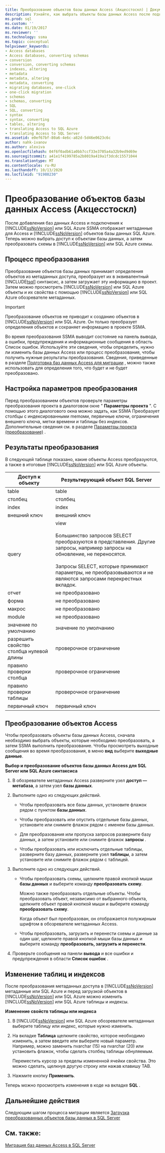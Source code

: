 ```yaml
---
title: Преобразование объектов базы данных Access (Акцесстоскл) | Документация Майкрософт
description: Узнайте, как выбрать объекты базы данных Access после подключения к SQL Server или базе данных SQL Azure, а затем преобразовать схемы в схемы базы данных SQL Server или SQL.
ms.prod: sql
ms.custom: ''
ms.date: 01/19/2017
ms.reviewer: ''
ms.technology: ssma
ms.topic: conceptual
helpviewer_keywords:
- Access databases
- Access databases, converting schemas
- conversion
- conversion, converting schemas
- indexes, altering
- metadata
- metadata, altering
- metadata, converting
- migrating databases, one-click
- one-click migration
- schemas
- schemas, converting
- SQL
- SQL, converting
- syntax
- syntax, converting
- tables, altering
- translating Access to SQL Azure
- translating Access to SQL Server
ms.assetid: e0ef67bf-80a6-4e6c-a82d-5d46e0623c6c
author: nahk-ivanov
ms.author: alexiva
ms.openlocfilehash: 04f6f0adb61a0bb7ccf33e3705a4a32b9ed9d69e
ms.sourcegitcommit: a41e1f4199785a2b8019a419a1f3dcdc15571044
ms.translationtype: MT
ms.contentlocale: ru-RU
ms.lasthandoff: 10/13/2020
ms.locfileid: "91988230"
---
```

# <a name="converting-access-database-objects-accesstosql"></a>Преобразование объектов базы данных Access (Акцесстоскл)
После добавления баз данных Access и подключения к [!INCLUDE[ssNoVersion](../../includes/ssnoversion-md.md)] или SQL Azure SSMA отображает метаданные для Access и [!INCLUDE[ssNoVersion](../../includes/ssnoversion-md.md)] объектов базы данных SQL Azure. Теперь можно выбрать доступ к объектам базы данных, а затем преобразовать схемы в [!INCLUDE[ssNoVersion](../../includes/ssnoversion-md.md)] или SQL Azure схемы.  
  
## <a name="the-conversion-process"></a>Процесс преобразования  
Преобразование объектов базы данных принимает определения объектов из метаданных доступа, преобразует их в эквивалентный [!INCLUDE[tsql](../../includes/tsql-md.md)] синтаксис, а затем загружает эту информацию в проект. Затем можно просмотреть [!INCLUDE[ssNoVersion](../../includes/ssnoversion-md.md)] или SQL Azure объекты и их свойства с помощью [!INCLUDE[ssNoVersion](../../includes/ssnoversion-md.md)] или SQL Azure обозревателе метаданных.  
  
> [!IMPORTANT]  
> Преобразование объектов не приводит к созданию объектов в [!INCLUDE[ssNoVersion](../../includes/ssnoversion-md.md)] или SQL Azure. Он только преобразует определения объектов и сохраняет информацию в проекте SSMA.  
  
Во время преобразования SSMA выводит состояние на панель вывода, а ошибки, предупреждения и информационные сообщения в область Список ошибок. Используйте эти сведения, чтобы определить, нужно ли изменить базы данных Access или процесс преобразования, чтобы получить нужные результаты преобразования. Сведения, приведенные в разделе [Подготовка баз данных Access для миграции](preparing-access-databases-for-migration-accesstosql.md) , можно также использовать для определения того, что будет и не будет преобразовано.  
  
## <a name="setting-conversion-options"></a>Настройка параметров преобразования  
Перед преобразованием объектов проверьте параметры преобразования проекта в диалоговом окне " **Параметры проекта** ". С помощью этого диалогового окна можно задать, как SSMA Преобразует столбцы с индексированными memoми, первичные ключи, ограничения внешнего ключа, метки времени и таблицы без индексов. Дополнительные сведения см. в разделе [Параметры проекта (преобразование)](./project-settings-conversion-accesstosql.md) .  
  
## <a name="conversion-results"></a>Результаты преобразования  
В следующей таблице показано, какие объекты Access преобразуются, а также в итоговые [!INCLUDE[ssNoVersion](../../includes/ssnoversion-md.md)] или SQL Azure объекты.  
  
|Доступ к объекту|Результирующий объект SQL Server|  
|-----------------|-------------------------------|  
|table|table|  
|столбец|столбец|  
|index|index|  
|внешний ключ|внешний ключ|  
|query|view<br /><br />Большинство запросов SELECT преобразуются в представления. Другие запросы, например запросы на обновление, не переносятся.<br /><br />Запросы SELECT, которые принимают параметры, не преобразовываются и не являются запросами перекрестных вкладок.|  
|отчет|не преобразовано|  
|форма|не преобразовано|  
|макрос|не преобразовано|  
|module|не преобразовано|  
|значение по умолчанию|значение по умолчанию|  
|разрешить свойство столбца нулевой длины|проверочное ограничение|  
|правило проверки столбца|проверочное ограничение|  
|правило проверки таблицы|проверочное ограничение|  
|первичный ключ|первичный ключ|  
  
## <a name="converting-access-objects"></a>Преобразование объектов Access  
Чтобы преобразовать объекты базы данных Access, сначала необходимо выбрать объекты, которые необходимо преобразовать, а затем SSMA выполнить преобразование. Чтобы просмотреть выходные сообщения во время преобразования, в меню **вид** выберите **выходные данные**.  
  
**Выбор и преобразование объектов базы данных Access для SQL Server или SQL Azure синтаксиса**  
  
1.  В обозревателе метаданных Access разверните узел **доступ — метабаза**, а затем узел **базы данных**.  
  
2.  Выполните одно из следующих действий.  
  
    -   Чтобы преобразовать все базы данных, установите флажок рядом с пунктом **базы данных**.  
  
    -   Чтобы преобразовать или опустить отдельные базы данных, установите или снимите флажок рядом с именем базы данных.  
  
    -   Для преобразования или пропуска запросов разверните базу данных, а затем установите или снимите флажок **запросы** .  
  
    -   Чтобы преобразовать или исключить отдельные таблицы, разверните базу данных, разверните узел **таблицы**, а затем установите или снимите флажок рядом с таблицей.  
  
3.  Выполните одно из следующих действий.  
  
    -   Чтобы преобразовать схемы, щелкните правой кнопкой мыши **базы данных** и выберите команду **преобразовать схему**.  
  
        Можно также преобразовать отдельные объекты. Чтобы преобразовать объект, независимо от выбранного объекта, щелкните объект правой кнопкой мыши и выберите команду **преобразовать схему**.  
  
        Когда объект был преобразован, он отображается полужирным шрифтом в обозревателе метаданных Access.  
  
    -   Чтобы преобразовать, загрузить и перенести схемы и данные за один шаг, щелкните правой кнопкой мыши базы данных и выберите команду **преобразовать, загрузить и перенести**.  
  
4.  Проверьте сообщения на панели **вывода** и все ошибки и предупреждения в области **Список ошибок** .  
  
## <a name="altering-tables-and-indexes"></a>Изменение таблиц и индексов  
После преобразования метаданных доступа в [!INCLUDE[ssNoVersion](../../includes/ssnoversion-md.md)] метаданные или SQL Azure и перед загрузкой объектов в [!INCLUDE[ssNoVersion](../../includes/ssnoversion-md.md)] или SQL Azure можно изменить [!INCLUDE[ssNoVersion](../../includes/ssnoversion-md.md)] или SQL Azure таблицы и индексы.  
  
**Изменение свойств таблицы или индекса**  
  
1.  В [!INCLUDE[ssNoVersion](../../includes/ssnoversion-md.md)] или SQL Azure обозревателе метаданных выберите таблицу или индекс, которые нужно изменить.  
  
2.  На вкладке **Таблица** щелкните свойство, которое необходимо изменить, а затем введите или выберите новый параметр. Например, можно заменить nvarchar (15) на nvarchar (20) или установить флажок, чтобы сделать столбец таблицы обнуляемым.  
  
    Переместить курсор за пределы измененной ячейки свойства. Это можно сделать, щелкнув другую строку или нажав клавишу TAB.  
  
3.  Нажмите кнопку **Применить**.  
  
Теперь можно просмотреть изменения в коде на вкладке **SQL** .  
  
## <a name="next-steps"></a>Дальнейшие действия  
Следующим шагом процесса миграции является [Загрузка преобразованных объектов базы данных в SQL Server](loading-converted-database-objects-into-sql-server-accesstosql.md)  
  
## <a name="see-also"></a>См. также:  
[Миграция баз данных Access в SQL Server](migrating-access-databases-to-sql-server-azure-sql-db-accesstosql.md)  
